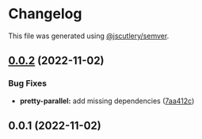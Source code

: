 # Changelog

This file was generated using [@jscutlery/semver](https://github.com/jscutlery/semver).

## [0.0.2](https://github.com/skrtheboss/prettier-tools/compare/pretty-parallel@0.0.1...pretty-parallel@0.0.2) (2022-11-02)

### Bug Fixes

-   **pretty-parallel:** add missing dependencies ([7aa412c](https://github.com/skrtheboss/prettier-tools/commit/7aa412c4d866c16264ac5e3663be735915e63fc0))

## 0.0.1 (2022-11-02)
